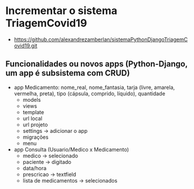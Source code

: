# Incrementar o sistema TriagemCovid19
  - https://github.com/alexandrezamberlan/sistemaPythonDjangoTriagemCovid19.git

## Funcionalidades ou novos apps (Python-Django, um app é subsistema com CRUD)
  - app Medicamento: nome_real, nome_fantasia, tarja (livre, amarela, vermelha, preta), tipo (cápsula, comprido, líquido), quantidade
    - models
    - views
    - template
    - url local
    - url projeto
    - settings -> adicionar o app
    - migrações
    - menu
  - app Consulta (Usuario/Medico x Medicamento)
    - medico -> selecionado
    - paciente -> digitado
    - data/hora
    - prescricao -> textfield
    - lista de medicamentos -> selecionados
